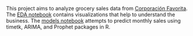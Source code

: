 This project aims to analyze grocery sales data from [Corporación Favorita](https://www.kaggle.com/c/favorita-grocery-sales-forecasting/data).  The [EDA notebook](https://github.com/kikimeow/Grocery-Sales-Forecasting/blob/master/Corporaci%C3%B3n%20Favorita%20Grocery%20Sales%20Forecasting-%20EDA.ipynb) contains visualizations that help to understand the business.  The [models notebook](https://github.com/kikimeow/Grocery-Sales-Forecasting/blob/master/Corporaci%C3%B3n%20Favorita%20Grocery%20Sales%20Forecasting-%20Models.ipynb) attempts to predict monthly sales using timetk, ARIMA, and Prophet packages in R.  
